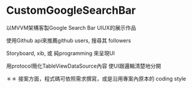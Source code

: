 # CustomGoogleSearchBar

以MVVM架構客製Google Search Bar UIUX的展示作品

使用Github api來推薦github users, 搜尋其 followers

Storyboard, xib, 或 純programming 來呈現UI

用protocol簡化TableViewDataSource內容 使UI跟邏輯清楚地分開




＊＊ 接案方面，程式碼可依照需求撰寫，或是沿用專案內原本的 coding style
